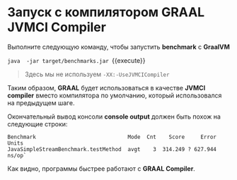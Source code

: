 
# Запуск с компилятором GRAAL JVMCI Compiler

Выполните следующую команду, чтобы запустить **benchmark** с **GraalVM**
 
`java  -jar target/benchmarks.jar `{{execute}}

> Здесь мы не используем  `-XX:-UseJVMCICompiler` 

Таким образом, **GRAAL** будет использоваться в качестве **JVMCI compiler** вместо компилятора по умолчанию, который использовался на предыдущем шаге.

Окончательный вывод консоли **console output**  должен быть похож на следующие строки:
```
Benchmark                             Mode  Cnt    Score     Error  Units
JavaSimpleStreamBenchmark.testMethod  avgt    3  314.249 ? 627.944  ns/op`
```

Как видно, программы быстрее работают с **GRAAL Compiler**.
